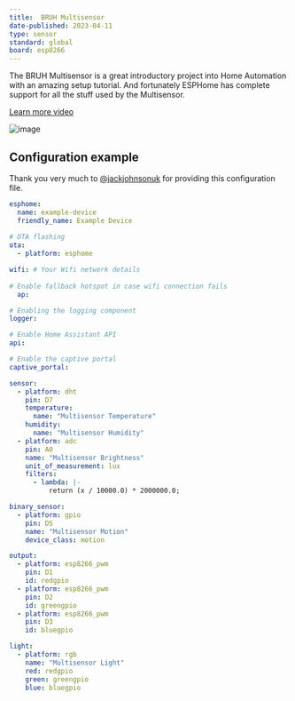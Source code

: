 ```yaml
---
title:  BRUH Multisensor
date-published: 2023-04-11
type: sensor
standard: global
board: esp8266
---
```


The BRUH Multisensor is a great introductory project into Home
Automation with an amazing setup tutorial. And fortunately ESPHome has
complete support for all the stuff used by the Multisensor.

[Learn more video](https://www.youtube.com/embed/jpjfVc-9IrQ)

![image](/bruh.png)

## Configuration example

Thank you very much to [\@jackjohnsonuk](https://github.com/jackjohnsonuk) for providing this configuration file.

``` yaml
esphome:
  name: example-device
  friendly_name: Example Device
    
# OTA flashing
ota:
  - platform: esphome

wifi: # Your Wifi network details
  
# Enable fallback hotspot in case wifi connection fails  
  ap:

# Enabling the logging component
logger:

# Enable Home Assistant API
api:

# Enable the captive portal
captive_portal:

sensor:
  - platform: dht
    pin: D7
    temperature:
      name: "Multisensor Temperature"
    humidity:
      name: "Multisensor Humidity"
  - platform: adc
    pin: A0
    name: "Multisensor Brightness"
    unit_of_measurement: lux
    filters:
      - lambda: |-
          return (x / 10000.0) * 2000000.0;

binary_sensor:
  - platform: gpio
    pin: D5
    name: "Multisensor Motion"
    device_class: motion

output:
  - platform: esp8266_pwm
    pin: D1
    id: redgpio
  - platform: esp8266_pwm
    pin: D2
    id: greengpio
  - platform: esp8266_pwm
    pin: D3
    id: bluegpio

light:
  - platform: rgb
    name: "Multisensor Light"
    red: redgpio
    green: greengpio
    blue: bluegpio
```
